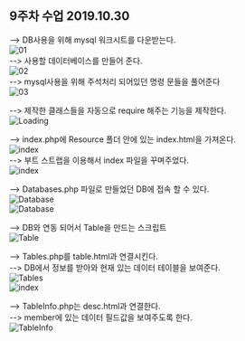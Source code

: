 ## 9주차 수업 2019.10.30

--> DB사용을 위해 mysql 워크시트를 다운받는다.<br>
![01](./images/01.PNG)<br>
--> 사용할 데이터베이스를 만들어 준다.<br>
![02](./images/02.PNG)<br>
--> mysql사용을 위해 주석처리 되어있던 명령 문들을 풀어준다<br>
![03](./images/03.PNG)<br>

--> 제작한 클래스들을 자동으로 require 해주는 기능을 제작한다.<br>
![Loading](./images/Loading.PNG)<br>

--> index.php에 Resource 폴더 안에 있는 index.html을 가져온다.<br>
![index](./images/index.PNG)<br>
--> 부트 스트랩을 이용해서 index 파일을 꾸며주었다.<br>
![index](./images/1.PNG)<br>

--> Databases.php 파일로 만들었던 DB에 접속 할 수 있다.<br>
![Database](./images/Databses_1.PNG)<br>
![Database](./images/Databses_2.PNG)<br>

--> DB와 연동 되어서 Table을 만드는 스크립트<br>
![Table](./images/Table.PNG)<br>

--> Tables.php를 table.html과 연결시킨다.<br>
--> DB에서 정보를 받아와 현재 있는 데이터 테이블을 보여준다.<br>
![Tables](./images/Tables.PNG)<br>
![index](./images/2.PNG)<br>


--> TableInfo.php는 desc.html과 연결한다.<br>
--> member에 있는 데이터 필드값을 보여주도록 한다.<br>
![TableInfo](./images/TableInfo.PNG)<br>


